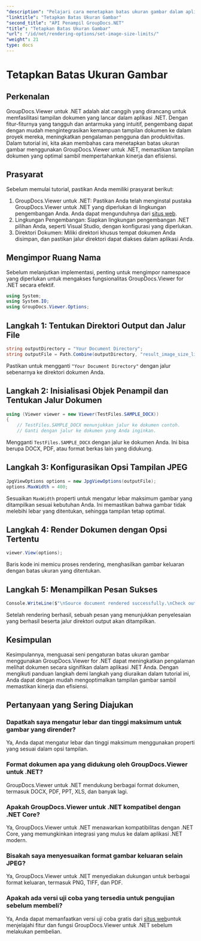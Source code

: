```yaml
---
"description": "Pelajari cara menetapkan batas ukuran gambar dalam aplikasi .NET dengan mudah menggunakan GroupDocs.Viewer untuk .NET, yang meningkatkan pengalaman tampilan dokumen."
"linktitle": "Tetapkan Batas Ukuran Gambar"
"second_title": "API Penampil GroupDocs.NET"
"title": "Tetapkan Batas Ukuran Gambar"
"url": "/id/net/rendering-options/set-image-size-limits/"
"weight": 21
type: docs
---
```

# Tetapkan Batas Ukuran Gambar

## Perkenalan
GroupDocs.Viewer untuk .NET adalah alat canggih yang dirancang untuk memfasilitasi tampilan dokumen yang lancar dalam aplikasi .NET. Dengan fitur-fiturnya yang tangguh dan antarmuka yang intuitif, pengembang dapat dengan mudah mengintegrasikan kemampuan tampilan dokumen ke dalam proyek mereka, meningkatkan pengalaman pengguna dan produktivitas. Dalam tutorial ini, kita akan membahas cara menetapkan batas ukuran gambar menggunakan GroupDocs.Viewer untuk .NET, memastikan tampilan dokumen yang optimal sambil mempertahankan kinerja dan efisiensi.
## Prasyarat
Sebelum memulai tutorial, pastikan Anda memiliki prasyarat berikut:
1. GroupDocs.Viewer untuk .NET: Pastikan Anda telah menginstal pustaka GroupDocs.Viewer untuk .NET yang diperlukan di lingkungan pengembangan Anda. Anda dapat mengunduhnya dari [situs web](https://releases.groupdocs.com/viewer/net/).
2. Lingkungan Pengembangan: Siapkan lingkungan pengembangan .NET pilihan Anda, seperti Visual Studio, dengan konfigurasi yang diperlukan.
3. Direktori Dokumen: Miliki direktori khusus tempat dokumen Anda disimpan, dan pastikan jalur direktori dapat diakses dalam aplikasi Anda.

## Mengimpor Ruang Nama
Sebelum melanjutkan implementasi, penting untuk mengimpor namespace yang diperlukan untuk mengakses fungsionalitas GroupDocs.Viewer for .NET secara efektif.
```csharp
using System;
using System.IO;
using GroupDocs.Viewer.Options;
```
## Langkah 1: Tentukan Direktori Output dan Jalur File
```csharp
string outputDirectory = "Your Document Directory";
string outputFile = Path.Combine(outputDirectory, "result_image_size_limit.jpg");
```
Pastikan untuk mengganti `"Your Document Directory"` dengan jalur sebenarnya ke direktori dokumen Anda.
## Langkah 2: Inisialisasi Objek Penampil dan Tentukan Jalur Dokumen
```csharp
using (Viewer viewer = new Viewer(TestFiles.SAMPLE_DOCX))
{
    // TestFiles.SAMPLE_DOCX menunjukkan jalur ke dokumen contoh.
    // Ganti dengan jalur ke dokumen yang Anda inginkan.
```
Mengganti `TestFiles.SAMPLE_DOCX` dengan jalur ke dokumen Anda. Ini bisa berupa DOCX, PDF, atau format berkas lain yang didukung.
## Langkah 3: Konfigurasikan Opsi Tampilan JPEG
```csharp
JpgViewOptions options = new JpgViewOptions(outputFile);
options.MaxWidth = 400;
```
Sesuaikan `MaxWidth` properti untuk mengatur lebar maksimum gambar yang ditampilkan sesuai kebutuhan Anda. Ini memastikan bahwa gambar tidak melebihi lebar yang ditentukan, sehingga tampilan tetap optimal.
## Langkah 4: Render Dokumen dengan Opsi Tertentu
```csharp
viewer.View(options);
```
Baris kode ini memicu proses rendering, menghasilkan gambar keluaran dengan batas ukuran yang ditentukan.
## Langkah 5: Menampilkan Pesan Sukses
```csharp
Console.WriteLine($"\nSource document rendered successfully.\nCheck output in {outputDirectory}.");
```
Setelah rendering berhasil, sebuah pesan yang menunjukkan penyelesaian yang berhasil beserta jalur direktori output akan ditampilkan.

## Kesimpulan
Kesimpulannya, menguasai seni pengaturan batas ukuran gambar menggunakan GroupDocs.Viewer for .NET dapat meningkatkan pengalaman melihat dokumen secara signifikan dalam aplikasi .NET Anda. Dengan mengikuti panduan langkah demi langkah yang diuraikan dalam tutorial ini, Anda dapat dengan mudah mengoptimalkan tampilan gambar sambil memastikan kinerja dan efisiensi.
## Pertanyaan yang Sering Diajukan
### Dapatkah saya mengatur lebar dan tinggi maksimum untuk gambar yang dirender?
Ya, Anda dapat mengatur lebar dan tinggi maksimum menggunakan properti yang sesuai dalam opsi tampilan.
### Format dokumen apa yang didukung oleh GroupDocs.Viewer untuk .NET?
GroupDocs.Viewer untuk .NET mendukung berbagai format dokumen, termasuk DOCX, PDF, PPT, XLS, dan banyak lagi.
### Apakah GroupDocs.Viewer untuk .NET kompatibel dengan .NET Core?
Ya, GroupDocs.Viewer untuk .NET menawarkan kompatibilitas dengan .NET Core, yang memungkinkan integrasi yang mulus ke dalam aplikasi .NET modern.
### Bisakah saya menyesuaikan format gambar keluaran selain JPEG?
Ya, GroupDocs.Viewer untuk .NET menyediakan dukungan untuk berbagai format keluaran, termasuk PNG, TIFF, dan PDF.
### Apakah ada versi uji coba yang tersedia untuk pengujian sebelum membeli?
Ya, Anda dapat memanfaatkan versi uji coba gratis dari [situs web](https://releases.groupdocs.com/viewer/net/)untuk menjelajahi fitur dan fungsi GroupDocs.Viewer untuk .NET sebelum melakukan pembelian.